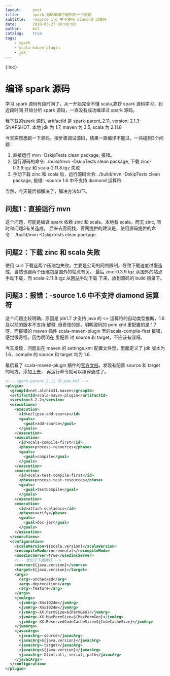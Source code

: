 ```yaml
---
layout:     post
title:      spark 源码编译中碰到的一个问题
subtitle:   -source 1.6 中不支持 diamond 运算符
date:       2018-03-27 00:00:00
author:     mzl
catalog:    true
tags:
    - spark
    - scala-maven-plugin
    - jdk
---
```


{:toc}

# 编译 spark 源码

学习 spark 源码有段时间了，从一开始完全不懂 scala,靠抄 spark 源码学习，到近段时间
开始分析 spark 源码，一直没有成功编译过 spark 源码。

我下载的spark 源码, artifactId 是 spark-parent_2.11, version: 2.1.3-SNAPSHOT.
本地 jdk 为 1.7, maven 为 3.5, scala 为 2.11.8

今天突然想跑一下源码，按步骤调试源码，结果一直编译不能过，一共碰到3个问题：
1. 直接运行 mvn -DskipTests clean package, 报错。
2. 运行源码的命令: ./build/mvn -DskipTests clean package, 下载 zinc-0.3.9.tgz 和 scala-2.11.8.tgz 失败
3. 手动下载 zinc 和 scala 后，运行源码命令: ./build/mvn -DskipTests clean package, 报错: -source 1.6 中不支持 diamond 运算符.

当然，今天最后都解决了，解决方法如下。

## 问题1：直接运行 mvn

这个问题，可能是编译 spark 依赖 zinc 和 scala，本地有 scala，而无 zinc, 同时和问题3有关造成。
后来去官网找，官网提供的建议是，使用源码提供的命令：./build/mvn -DskipTests clean package.

## 问题2：下载 zinc 和 scala 失败

使用 curl 下载这两个压缩包失败，主要是公司的网络限制，导致下载速度过慢造成，当然也跟两个压缩包是国外的站点有关。
最后 zinc-0.3.9.tgz 从国外的站点手动下载，而 scala-2.11.8.tgz 从[网站](http://distfiles.macports.org/scala2.11/)手动下载
下来，放到源码的 build 目录下。

## 问题3：报错：-source 1.6 中不支持 diamond 运算符

这个问题比较明确，原因是 jdk1.7 才支持 java 的 <> 运算符的自动类型推断，1.6 及以前的版本不支持:[解释](https://blog.csdn.net/aliaooooo/article/details/42536295).
但奇怪的是，明明源码的 pom.xml 里配置的是 1.7 呀，而报错的 maven 插件 scala-maven-plugin 里的scala-compile-first 报错，感觉很奇怪。因为明明在 <javacArgs> 里配置
过 source 和 target，不应该有错呀。

今天发现，问题出在 maven 的 settings.xml 配置文件里，里面定义了 jdk 版本为 1.6，compile 的 source 和 target 均为 1.6.

最后看了 scala-maven-plugin 插件的[官方文档](http://davidb.github.io/scala-maven-plugin/compile-mojo.html)，发现有配置 source 和 target 的地方，添加上去，
再运行命令就可以编译通过了。
```xml
<!-- spark-parent_2.11 的 pom.xml -->
<plugin>
  <groupId>net.alchim31.maven</groupId>
  <artifactId>scala-maven-plugin</artifactId>
  <version>3.2.2</version>
  <executions>
    <execution>
      <id>eclipse-add-source</id>
      <goals>
        <goal>add-source</goal>
      </goals>
    </execution>
    <execution>
      <id>scala-compile-first</id>
      <phase>process-resources</phase>
      <goals>
        <goal>compile</goal>
      </goals>
    </execution>
    <execution>
      <id>scala-test-compile-first</id>
      <phase>process-test-resources</phase>
      <goals>
        <goal>testCompile</goal>
      </goals>
    </execution>
    <execution>
      <id>attach-scaladocs</id>
      <phase>verify</phase>
      <goals>
        <goal>doc-jar</goal>
      </goals>
    </execution>
  </executions>
  <configuration>
    <scalaVersion>${scala.version}</scalaVersion>
    <recompileMode>incremental</recompileMode>
    <useZincServer>true</useZincServer>
    <!-- 添加了下面两行 -->
    <source>${java.version}</source>
    <target>${java.version}</target>
    <args>
      <arg>-unchecked</arg>
      <arg>-deprecation</arg>
      <arg>-feature</arg>
    </args>
    <jvmArgs>
      <jvmArg>-Xms1024m</jvmArg>
      <jvmArg>-Xmx1024m</jvmArg>
      <jvmArg>-XX:PermSize=${PermGen}</jvmArg>
      <jvmArg>-XX:MaxPermSize=${MaxPermGen}</jvmArg>
      <jvmArg>-XX:ReservedCodeCacheSize=${CodeCacheSize}</jvmArg>
    </jvmArgs>
    <javacArgs>
      <javacArg>-source</javacArg>
      <javacArg>${java.version}</javacArg>
      <javacArg>-target</javacArg>
      <javacArg>${java.version}</javacArg>
      <javacArg>-Xlint:all,-serial,-path</javacArg>
    </javacArgs>
  </configuration>
</plugin>
```

